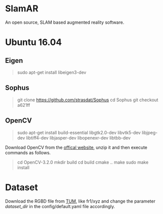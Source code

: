 # SlamAR
An open source, SLAM based augmented reality software.

# Ubuntu 16.04
## Eigen
> sudo apt-get install libeigen3-dev

## Sophus
> git clone https://github.com/strasdat/Sophus
> cd Sophus
> git checkout a621ff

## OpenCV
> sudo apt-get install build-essential libgtk2.0-dev libvtk5-dev libjpeg-dev libtiff4-dev libjasper-dev libopenexr-dev libtbb-dev

Download OpenCV from the [offical website](https://github.com/opencv/opencv/archive/3.2.0.zip), unzip it and then execute commands as follows.
>cd OpenCV-3.2.0
>mkdir build
>cd build
>cmake ..
>make 
>sudo make install

# Dataset
Download the RGBD file from [TUM](http://vision.in.tum.de/data/datasets/rgbd-dataset/download), like fr1/xyz and change the parameter *dataset_dir* in the config/default.yaml file accordingly.  
